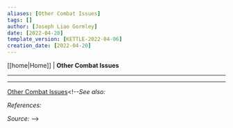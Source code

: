 ```yaml
---
aliases: [Other Combat Issues]
tags: []
author: [Joseph Liao Gormley]
date: [2022-04-20]
template_version: [KETTLE-2022-04-06]
creation_date: [2022-04-20]
---
```

<!-- Home | Character Creation | -->
[[home|Home]] | **Other Combat Issues**
___


___
[Other Combat Issues](https://oldschoolessentials.necroticgnome.com/srd/index.php/Other_Combat_Issues)<!--*See also:* 

*References:*

*Source:* -->
<!-- Sources, read more, links, etc. -->
<!-- *Source: Entry by [[Mike Maxin]].* -->
<!-- Leave an empty line at the end, otherwise Exporter complains. -->
